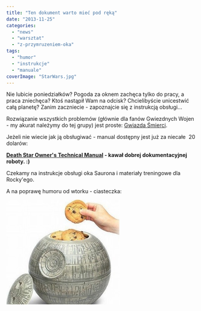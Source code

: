 ```yaml
---
title: "Ten dokument warto mieć pod ręką"
date: "2013-11-25"
categories:
  - "news"
  - "warsztat"
  - "z-przymruzeniem-oka"
tags:
  - "humor"
  - "instrukcje"
  - "manuale"
coverImage: "StarWars.jpg"
---
```


Nie lubicie poniedziałków? Pogoda za oknem zachęca tylko do pracy, a praca zniechęca? Ktoś nastąpił Wam na odcisk? Chcielibyście unicestwić całą planetę? Zanim zaczniecie - zapoznajcie się z instrukcją obsługi...

Rozwiązanie wszystkich problemów (głównie dla fanów Gwiezdnych Wojen - my akurat należymy do tej grupy) jest proste: [Gwiazda Śmierci](http://pl.wikipedia.org/wiki/Gwiazda_%C5%9Amierci).

Jeżeli nie wiecie jak ją obsługiwać - manual dostępny jest już za niecałe  20 dolarów:

**[Death Star Owner's Technical Manual](http://www.amazon.com/dp/0804176612?tag=rebelscumcom) - kawał dobrej dokumentacyjnej roboty. :)**

Czekamy na instrukcje obsługi oka Saurona i materiały treningowe dla Rocky'ego.

A na poprawę humoru od wtorku - ciasteczka:

[![GwiazdaSmierci](images/GwiazdaSmierci-300x278.jpg)](http://techwriter.pl/wp-content/uploads/2013/11/GwiazdaSmierci.jpg)
